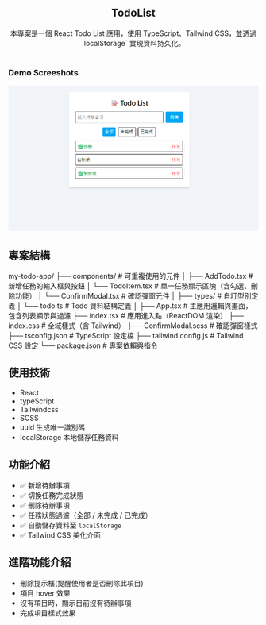 <div align="center">
  <h2 align="center">TodoList</h2>
  本專案是一個 React Todo List 應用，使用 TypeScript、Tailwind CSS，並透過 `localStorage` 實現資料持久化。
</div>

<br />

### Demo Screeshots

![EduWeb Desktop Demo](././src/assets/todolist.png "Desktop Demo")

## 專案結構

my-todo-app/
├── components/             # 可重複使用的元件
│   ├── AddTodo.tsx         # 新增任務的輸入框與按鈕
│   └── TodoItem.tsx        # 單一任務顯示區塊（含勾選、刪除功能）
│   └── ConfirmModal.tsx    # 確認彈窗元件
│
├── types/                  # 自訂型別定義
│   └── todo.ts             # Todo 資料結構定義
│
├── App.tsx                 # 主應用邏輯與畫面，包含列表顯示與過濾
├── index.tsx               # 應用進入點（ReactDOM 渲染）
├── index.css               # 全域樣式（含 Tailwind）
├── ConfirmModal.scss       # 確認彈窗樣式
├── tsconfig.json           # TypeScript 設定檔
├── tailwind.config.js      # Tailwind CSS 設定
└── package.json            # 專案依賴與指令

## 使用技術

- React
- typeScript
- Tailwindcss
- SCSS
- uuid 生成唯一識別碼
- localStorage 本地儲存任務資料

## 功能介紹

- ✅ 新增待辦事項
- ✅ 切換任務完成狀態
- ✅ 刪除待辦事項
- ✅ 任務狀態過濾（全部 / 未完成 / 已完成）
- ✅ 自動儲存資料至 `localStorage`
- ✅ Tailwind CSS 美化介面

## 進階功能介紹

- 刪除提示框(提醒使用者是否刪除此項目)
- 項目 hover 效果
- 沒有項目時，顯示目前沒有待辦事項
- 完成項目樣式效果